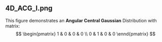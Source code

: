 ## 4D_ACG_I.png

This figure demonstrates an **Angular Central Gaussian** Distribution with matrix:
$$
\begin{pmatrix}
	1 & 0 & 0 & 0 \\
	0 & 1 & 0 & 0
\ennd{pmatrix}
$$
